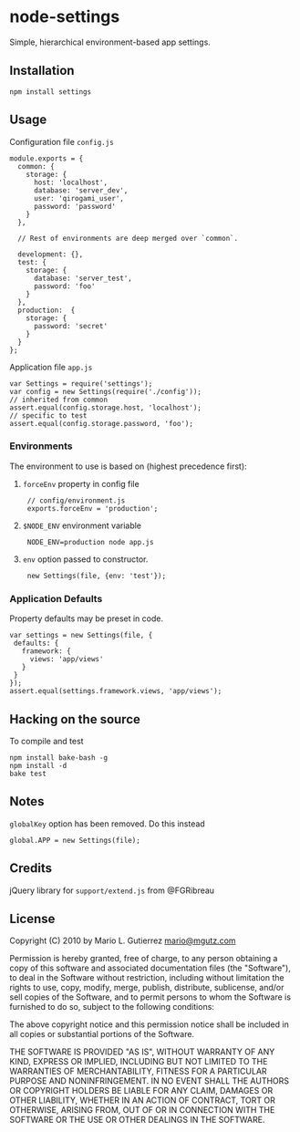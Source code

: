 # node-settings

Simple, hierarchical environment-based app settings.

## Installation

    npm install settings

## Usage

Configuration file `config.js`

    module.exports = {
      common: {
        storage: {
          host: 'localhost',
          database: 'server_dev',
          user: 'qirogami_user',
          password: 'password'
        }
      },

      // Rest of environments are deep merged over `common`.

      development: {},
      test: {
        storage: {
          database: 'server_test',
          password: 'foo'
        }
      },
      production:  {
        storage: {
          password: 'secret'
        }
      }
    };

Application file `app.js`

    var Settings = require('settings');
    var config = new Settings(require('./config'));
    // inherited from common
    assert.equal(config.storage.host, 'localhost');
    // specific to test
    assert.equal(config.storage.password, 'foo');


### Environments

The environment to use is based on (highest precedence first):

1. `forceEnv` property in config file

        // config/environment.js
        exports.forceEnv = 'production';

2. `$NODE_ENV` environment variable

        NODE_ENV=production node app.js

3. `env` option passed to constructor.

        new Settings(file, {env: 'test'});


### Application Defaults

Property defaults may be preset in code.

    var settings = new Settings(file, {
     defaults: {
       framework: {
         views: 'app/views'
       }
     }
    });
    assert.equal(settings.framework.views, 'app/views');


## Hacking on the source

To compile and test

    npm install bake-bash -g
    npm install -d
    bake test

## Notes

`globalKey` option has been removed. Do this instead

    global.APP = new Settings(file);


## Credits

jQuery library for `support/extend.js` from @FGRibreau


## License

Copyright (C) 2010 by Mario L. Gutierrez <mario@mgutz.com>

Permission is hereby granted, free of charge, to any person obtaining a copy
of this software and associated documentation files (the "Software"), to deal
in the Software without restriction, including without limitation the rights
to use, copy, modify, merge, publish, distribute, sublicense, and/or sell
copies of the Software, and to permit persons to whom the Software is
furnished to do so, subject to the following conditions:

The above copyright notice and this permission notice shall be included in
all copies or substantial portions of the Software.

THE SOFTWARE IS PROVIDED "AS IS", WITHOUT WARRANTY OF ANY KIND, EXPRESS OR
IMPLIED, INCLUDING BUT NOT LIMITED TO THE WARRANTIES OF MERCHANTABILITY,
FITNESS FOR A PARTICULAR PURPOSE AND NONINFRINGEMENT. IN NO EVENT SHALL THE
AUTHORS OR COPYRIGHT HOLDERS BE LIABLE FOR ANY CLAIM, DAMAGES OR OTHER
LIABILITY, WHETHER IN AN ACTION OF CONTRACT, TORT OR OTHERWISE, ARISING FROM,
OUT OF OR IN CONNECTION WITH THE SOFTWARE OR THE USE OR OTHER DEALINGS IN
THE SOFTWARE.

